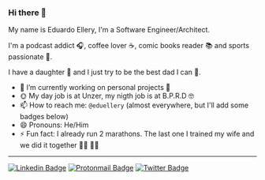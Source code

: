### Hi there 👋

My name is Eduardo Ellery, I'm a Software Engineer/Architect.

I'm a podcast addict 🎧, coffee lover ☕, comic books reader 📚 and sports passionate 🏅.

I have a daughter 👧 and I just try to be the best dad I can 💪.

- 🔭 I’m currently working on personal projects 🤫 
- 🌞 My day job is at Unzer, my nigth job is at B.P.R.D 🤓
- 📫 How to reach me: `@eduellery` (almost everywhere, but I'll add some badges below)
- 😄 Pronouns: He/Him
- ⚡ Fun fact: I already run 2 marathons. The last one I trained my wife and we did it together 🏃‍♂️ 🏃‍♀️

<!--
![eduellery top languages](https://github-readme-stats.vercel.app/api/top-langs/?username=eduellery)
![eduellery's github stats](https://github-readme-stats.vercel.app/api?username=eduellery)
-->

<!--
**eduellery/eduellery** is a ✨ _special_ ✨ repository because its `README.md` (this file) appears on your GitHub profile.

Here are some ideas to get you started:

- 🔭 I’m currently working on ...
- 🌱 I’m currently learning ...
- 👯 I’m looking to collaborate on ...
- 🤔 I’m looking for help with ...
- 💬 Ask me about ...
- 📫 How to reach me: ...
- 😄 Pronouns: ...
- ⚡ Fun fact: ...
-->
---
[![Linkedin Badge](https://img.shields.io/badge/-eduellery-0072b1?style=flat&logo=Linkedin&logoColor=white&link=https://www.linkedin.com/in/eduellery/)](https://www.linkedin.com/in/eduellery/)
[![Protonmail Badge](https://img.shields.io/badge/eduellery@pm.me-8B89CC?style=flat&logo=protonmail&logoColor=white&link=mailto:eduellery@pm.me)](mailto:eduellery@pm.me) 
[![Twitter Badge](https://img.shields.io/badge/-eduellery-00acee?style=flat&logo=twitter&logoColor=white&link=https://twitter.com/eduellery/)](https://www.twitter.com/eduellery/) 
